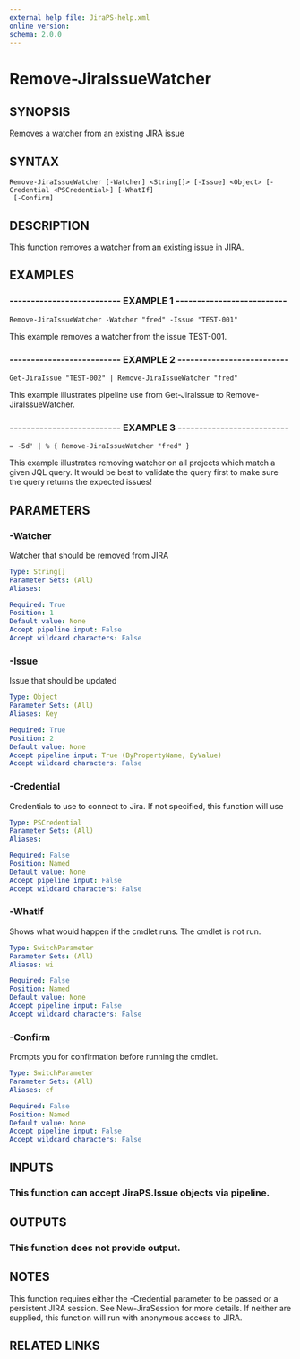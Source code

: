 ```yaml
---
external help file: JiraPS-help.xml
online version: 
schema: 2.0.0
---
```


# Remove-JiraIssueWatcher

## SYNOPSIS
Removes a watcher from an existing JIRA issue

## SYNTAX

```
Remove-JiraIssueWatcher [-Watcher] <String[]> [-Issue] <Object> [-Credential <PSCredential>] [-WhatIf]
 [-Confirm]
```

## DESCRIPTION
This function removes a watcher from an existing issue in JIRA.

## EXAMPLES

### -------------------------- EXAMPLE 1 --------------------------
```
Remove-JiraIssueWatcher -Watcher "fred" -Issue "TEST-001"
```

This example removes a watcher from the issue TEST-001.

### -------------------------- EXAMPLE 2 --------------------------
```
Get-JiraIssue "TEST-002" | Remove-JiraIssueWatcher "fred"
```

This example illustrates pipeline use from Get-JiraIssue to Remove-JiraIssueWatcher.

### -------------------------- EXAMPLE 3 --------------------------
```
= -5d' | % { Remove-JiraIssueWatcher "fred" }
```

This example illustrates removing watcher on all projects which match a given JQL query.
It would be best to validate the query first to make sure the query returns the expected issues!

## PARAMETERS

### -Watcher
Watcher that should be removed from JIRA

```yaml
Type: String[]
Parameter Sets: (All)
Aliases: 

Required: True
Position: 1
Default value: None
Accept pipeline input: False
Accept wildcard characters: False
```

### -Issue
Issue that should be updated

```yaml
Type: Object
Parameter Sets: (All)
Aliases: Key

Required: True
Position: 2
Default value: None
Accept pipeline input: True (ByPropertyName, ByValue)
Accept wildcard characters: False
```

### -Credential
Credentials to use to connect to Jira.
If not specified, this function will use

```yaml
Type: PSCredential
Parameter Sets: (All)
Aliases: 

Required: False
Position: Named
Default value: None
Accept pipeline input: False
Accept wildcard characters: False
```

### -WhatIf
Shows what would happen if the cmdlet runs.
The cmdlet is not run.

```yaml
Type: SwitchParameter
Parameter Sets: (All)
Aliases: wi

Required: False
Position: Named
Default value: None
Accept pipeline input: False
Accept wildcard characters: False
```

### -Confirm
Prompts you for confirmation before running the cmdlet.

```yaml
Type: SwitchParameter
Parameter Sets: (All)
Aliases: cf

Required: False
Position: Named
Default value: None
Accept pipeline input: False
Accept wildcard characters: False
```

## INPUTS

### This function can accept JiraPS.Issue objects via pipeline.

## OUTPUTS

### This function does not provide output.

## NOTES
This function requires either the -Credential parameter to be passed or a persistent JIRA session.
See New-JiraSession for more details. 
If neither are supplied, this function will run with anonymous access to JIRA.

## RELATED LINKS

